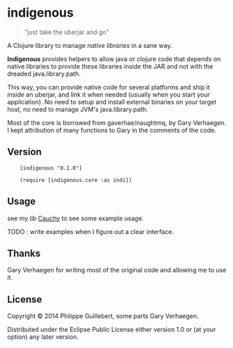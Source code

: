 # indigenous

> "just take the uberjar and go"

A Clojure library to manage _native libraries_ in a sane way.

**Indigenous** provides helpers to allow java or clojure code
that depends on native libraries to provide these libraries
inside the JAR and not with the dreaded java.library.path.

This way, you can provide native code for several platforms
and ship it _inside_ an uberjar, and link it when needed
(usually when you start your application).
No need to setup and install external binaries on your target host,
no need to manage JVM's java.library.path.

Most of the core is borrowed from gaverhae/naughtmq, by Gary Verhaegen.
I kept attribution of many functions to Gary in the comments of the code.

## Version

        [indigenous "0.1.0"]

        (require [indigenous.core :as indi])

## Usage

see my lib [Cauchy](http://github.com/pguillebert/cauchy) to see some
example usage.

TODO : write examples when I figure out a clear interface.


## Thanks

Gary Verhaegen for writing most of the original code and allowing me
to use it.


## License

Copyright © 2014 Philippe Guillebert, some parts Gary Verhaegen.

Distributed under the Eclipse Public License either version 1.0 or (at
your option) any later version.
